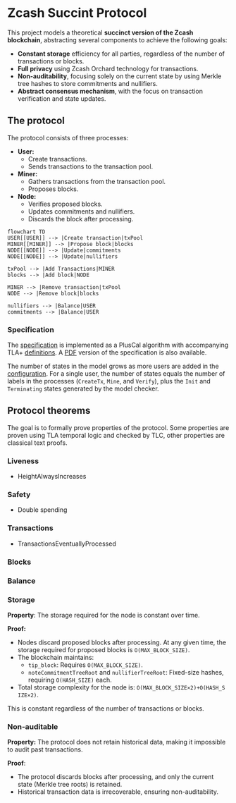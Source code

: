 # Zcash Succint Protocol

This project models a theoretical **succinct version of the Zcash blockchain**, abstracting several components to achieve the following goals:

- **Constant storage** efficiency for all parties, regardless of the number of transactions or blocks.
- **Full privacy** using Zcash Orchard technology for transactions.
- **Non-auditability**, focusing solely on the current state by using Merkle tree hashes to store commitments and nullifiers.
- **Abstract consensus mechanism**, with the focus on transaction verification and state updates.

## The protocol

The protocol consists of three processes:

- **User:**
    - Create transactions. 
    - Sends transactions to the transaction pool.
- **Miner:**
    - Gathers transactions from the transaction pool. 
    - Proposes blocks.
- **Node:**
    - Verifies proposed blocks.
    - Updates commitments and nullifiers.
    - Discards the block after processing.

```mermaid
flowchart TD
USER[[USER]] --> |Create transaction|txPool
MINER[[MINER]] --> |Propose block|blocks
NODE[[NODE]] --> |Update|commitments
NODE[[NODE]] --> |Update|nullifiers

txPool --> |Add Transactions|MINER
blocks --> |Add block|NODE

MINER --> |Remove transaction|txPool
NODE --> |Remove block|blocks

nullifiers --> |Balance|USER
commitments --> |Balance|USER
```

### Specification

The [specification](protocol.tla) is implemented as a PlusCal algorithm with accompanying TLA+ [definitions](definitions.tla). A [PDF]((protocol.pdf)) version of the specification is also available.

The number of states in the model grows as more users are added in the [configuration](protocol.cfg). For a single user, the number of states equals the number of labels in the processes (`CreateTx`, `Mine`, and `Verify`), plus the `Init` and `Terminating` states generated by the model checker.

## Protocol theorems

The goal is to formally prove properties of the protocol. Some properties are proven using TLA temporal logic and checked by TLC, other properties are classical text proofs.

### Liveness

- HeightAlwaysIncreases

### Safety

- Double spending

### Transactions

- TransactionsEventuallyProcessed

### Blocks

### Balance

### Storage

**Property**: The storage required for the node is constant over time.

**Proof:**

- Nodes discard proposed blocks after processing. At any given time, the storage required for proposed blocks is `O(MAX_BLOCK_SIZE)`.
- The blockchain maintains:
    - `tip_block`: Requires `O(MAX_BLOCK_SIZE)`.
    - `noteCommitmentTreeRoot` and `nullifierTreeRoot`: Fixed-size hashes, requiring `O(HASH_SIZE)` each.
- Total storage complexity for the node is: `O(MAX_B​LOCK_S​IZE×2)+O(HASH_S​IZE×2)`.

 This is constant regardless of the number of transactions or blocks.

### Non-auditable

**Property:** The protocol does not retain historical data, making it impossible to audit past transactions.

**Proof**:

- The protocol discards blocks after processing, and only the current state (Merkle tree roots) is retained.
- Historical transaction data is irrecoverable, ensuring non-auditability.
